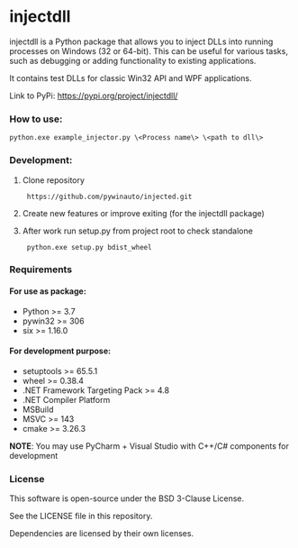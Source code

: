 # injectdll

injectdll is a Python package that allows you to inject DLLs into running processes on Windows (32 or 64-bit). 
This can be useful for various tasks, such as debugging or adding functionality to existing applications.

It contains test DLLs for classic Win32 API and WPF applications.

Link to PyPi: https://pypi.org/project/injectdll/

### How to use:

    python.exe example_injector.py \<Process name\> \<path to dll\> 

### Development:
1. Clone repository
       
        https://github.com/pywinauto/injected.git

2. Create new features or improve exiting (for the injectdll package)
3. After work run setup.py from project root to check standalone

        python.exe setup.py bdist_wheel

### Requirements

#### For use as package:
* Python >= 3.7
* pywin32 >= 306
* six >= 1.16.0

#### For development purpose:
* setuptools >= 65.5.1
* wheel >= 0.38.4
* .NET Framework Targeting Pack >= 4.8
* .NET Compiler Platform
* MSBuild
* MSVC >= 143
* cmake >= 3.26.3

**NOTE**: You may use PyCharm + Visual Studio with C++/C# components for development 


### License

This software is open-source under the BSD 3-Clause License.

See the LICENSE file in this repository.

Dependencies are licensed by their own licenses.